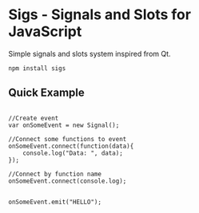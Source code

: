 # Sigs - Signals and Slots for JavaScript

Simple signals and slots system inspired from Qt.

```npm install sigs```

## Quick Example

```var Signal = require('sigs');

//Create event
var onSomeEvent = new Signal();

//Connect some functions to event
onSomeEvent.connect(function(data){
	console.log("Data: ", data);
});

//Connect by function name
onSomeEvent.connect(console.log);


onSomeEvent.emit("HELLO");
```